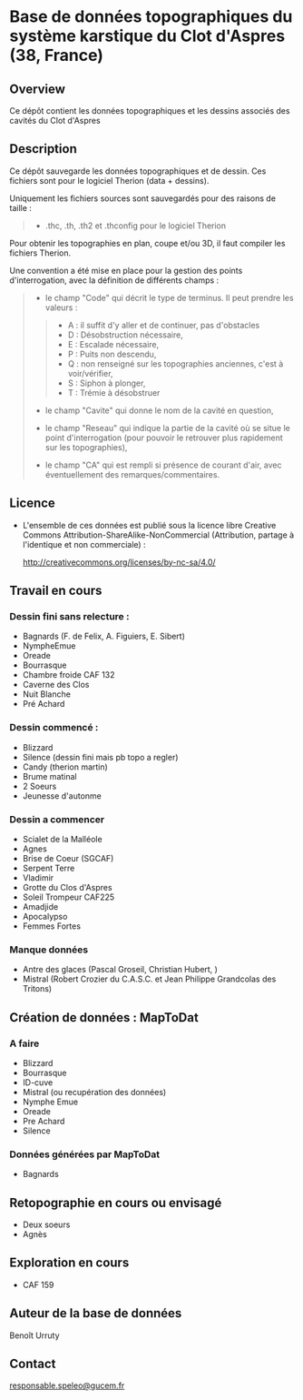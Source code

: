 # Base de données topographiques du système karstique du Clot d'Aspres (38, France)



## Overview

Ce dépôt contient les données topographiques et les dessins associés des cavités du Clot d'Aspres



## Description

Ce dépôt sauvegarde les données topographiques et de dessin. Ces fichiers sont pour le logiciel Therion (data + dessins).

Uniquement les fichiers sources sont sauvegardés pour des raisons de taille  :

> - .thc, .th, .th2 et .thconfig pour le logiciel Therion

Pour obtenir les topographies en plan, coupe et/ou 3D, il faut compiler les fichiers Therion.

Une convention a été mise en place pour la gestion des points d\'interrogation, avec la définition de différents champs :

> -   le champ \"Code\" qui décrit le type de terminus. Il peut prendre
> 	les valeurs :
>
> 	> -   A : il suffit d\'y aller et de continuer, pas d\'obstacles
> 	> -   D : Désobstruction nécessaire,
> 	> -   E : Escalade nécessaire,
> 	> -   P : Puits non descendu,
> 	> -   Q : non renseigné sur les topographies anciennes, c\'est à voir/vérifier,
> 	> -   S : Siphon à plonger,
> 	> -   T : Trémie à désobstruer
>
> -   le champ \"Cavite\" qui donne le nom de la cavité en question,
>
> -   le champ \"Reseau\" qui indique la partie de la cavité où se situe le point d\'interrogation (pour pouvoir le retrouver plus rapidement sur les topographies),
>
> -   le champ \"CA\" qui est rempli si présence de courant d\'air, avec éventuellement des remarques/commentaires.

## Licence

- L'ensemble de ces données est publié sous la licence libre Creative Commons Attribution-ShareAlike-NonCommercial (Attribution, partage à l'identique et non commerciale) :

	http://creativecommons.org/licenses/by-nc-sa/4.0/


## Travail en cours

### Dessin fini sans relecture :
- Bagnards (F. de Felix, A. Figuiers, E. Sibert)
- NympheEmue
- Oreade
- Bourrasque
- Chambre froide CAF 132
- Caverne des Clos
- Nuit Blanche
- Pré Achard

### Dessin commencé :
- Blizzard
- Silence (dessin fini mais pb topo a regler)
- Candy (therion martin)
- Brume matinal
- 2 Soeurs
- Jeunesse d'autonme


### Dessin a commencer
- Scialet de la Malléole
- Agnes
- Brise de Coeur (SGCAF)
- Serpent Terre
- Vladimir
- Grotte du Clos d'Aspres
- Soleil Trompeur CAF225
- Amadjide
- Apocalypso
- Femmes Fortes

### Manque données
- Antre des glaces (Pascal Groseil, Christian Hubert, )
- Mistral (Robert Crozier du C.A.S.C. et Jean Philippe Grandcolas des Tritons)


## Création de données : MapToDat

### A faire

- Blizzard
- Bourrasque
- ID-cuve
- Mistral (ou recupération des données)
- Nymphe Emue
- Oreade
- Pre Achard
- Silence

### Données générées par MapToDat

- Bagnards

## Retopographie en cours ou envisagé

- Deux soeurs
- Agnès


## Exploration en cours

- CAF 159

## Auteur de la base de données

Benoît Urruty 

## Contact

[responsable.speleo@gucem.fr](responsable.speleo@gucem.fr )
